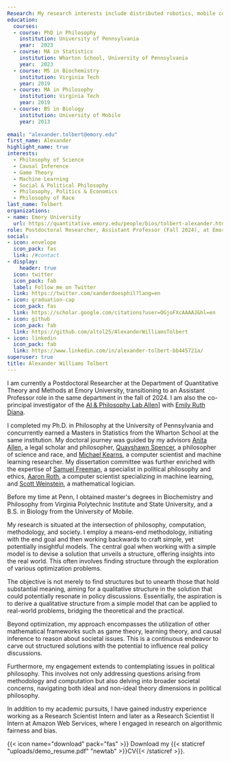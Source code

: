```yaml
---
Research: My research interests include distributed robotics, mobile computing, and programmable matter.
education:
  courses:
  - course: PhD in Philosophy
    institution: University of Pennsylvania
    year:  2023
  - course: MA in Statistics
    institution: Wharton School, University of Pennsylvania
    year:  2023
  - course: MS in Biochemistry   
    institution: Virginia Tech
    year: 2019
  - course: MA in Philosophy 
    institution: Virginia Tech
    year: 2019
  - course: BS in Biology
    institution: University of Mobile
    year: 2013 
    
email: "alexander.tolbert@emory.edu"
first_name: Alexander 
highlight_name: true
interests:
  - Philosophy of Science
  - Causal Inference
  - Game Theory
  - Machine Learning
  - Social & Political Philosophy
  - Philosophy, Politics & Economics
  - Philosophy of Race
last_name: Tolbert
organizations:
- name: Emory University
  url: https://quantitative.emory.edu/people/bios/tolbert-alexander.html
role: Postdoctoral Researcher, Assistant Professor (Fall 2024), at Emory University's Department of Quantitative Theory and Methods
social:
- icon: envelope
  icon_pack: fas
  link: /#contact
- display:
    header: true
  icon: twitter
  icon_pack: fab
  label: Follow me on Twitter
  link: https://twitter.com/xanderdoesphil?lang=en
- icon: graduation-cap
  icon_pack: fas
  link: https://scholar.google.com/citations?user=OGjoFXcAAAAJ&hl=en
- icon: github
  icon_pack: fab
  link: https://github.com/altol25/AlexanderWilliamsTolbert
- icon: linkedin
  icon_pack: fab
  link: https://www.linkedin.com/in/alexander-tolbert-bb445721a/
superuser: true
title: Alexander Williams Tolbert
---
```


I am currently a Postdoctoral Researcher at the Department of Quantitative Theory and Methods at Emory University, transitioning to an Assistant Professor role in the same department in the fall of 2024. I am also the co-principal investigator of the [AI & Philosophy Lab Allen](https://sites.google.com/view/aiphilosophylab/about?authuser=0)] with [Emily  Ruth Diana](https://www.emilyruthdiana.com/). 

I completed my Ph.D. in Philosophy at the University of Pennsylvania and concurrently earned a Masters in Statistics from the Wharton School at the same institution.  My doctoral journey was guided by my advisors [Anita Allen](https://www.law.upenn.edu/faculty/aallen2), a legal scholar and philosopher, [Quayshawn Spencer](https://philosophy.sas.upenn.edu/people/quayshawn-spencer), a philosopher of science and race, and [Michael Kearns](https://www.cis.upenn.edu/~mkearns/), a computer scientist and machine learning researcher. My dissertation committee was further enriched with the expertise of [Samuel Freeman](https://philosophy.sas.upenn.edu/people/samuel-freeman), a specialist in political philosophy and ethics, [Aaron Roth](https://www.cis.upenn.edu/~aaroth/), a computer scientist specializing in machine learning, and [Scott Weinstein](https://www.cis.upenn.edu/~weinstei/), a mathematical logician.

Before my time at Penn, I obtained master's degrees in Biochemistry and Philosophy from Virginia Polytechnic Institute and State University, and a B.S. in Biology from the University of Mobile.

My research is situated at the intersection of philosophy, computation, methodology, and society. I employ a means-end methodology, initiating with the end goal and then working backwards to craft simple, yet potentially insightful models. The central goal when working with a simple model is to devise a solution that unveils a structure, offering insights into the real world. This often involves finding structure through the exploration of various optimization problems.

The objective is not merely to find structures but to unearth those that hold substantial meaning, aiming for a qualitative structure in the solution that could potentially resonate in policy discussions. Essentially, the aspiration is to derive a qualitative structure from a simple model that can be applied to real-world problems, bridging the theoretical and the practical.

Beyond optimization, my approach encompasses the utilization of other mathematical frameworks such as game theory, learning theory, and causal inference to reason about societal issues. This is a continuous endeavor to carve out structured solutions with the potential to influence real policy discussions. 

Furthermore, my engagement extends to contemplating issues in political philosophy. This involves not only addressing questions arising from methodology and computation but also delving into broader societal concerns, navigating both ideal and non-ideal theory dimensions in political philosophy.

In addition to my academic pursuits, I have gained industry experience working as a Research Scientist Intern and later as a Research Scientist II Intern at Amazon Web Services, where I engaged in research on algorithmic fairness and bias.


{{< icon name="download" pack="fas" >}} Download my {{< staticref "uploads/demo_resume.pdf" "newtab" >}}CV{{< /staticref >}}.
